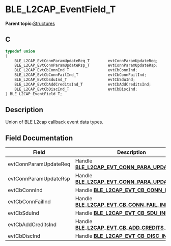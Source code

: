 # BLE\_L2CAP\_EventField\_T

**Parent topic:**[Structures](GUID-D3C56C79-3C4C-45A4-8AD6-5AC12C62EFD9.md)

## C

```c
typedef union
{
    BLE_L2CAP_EvtConnParamUpdateReq_T        evtConnParamUpdateReq;
    BLE_L2CAP_EvtConnParamUpdateRsp_T        evtConnParamUpdateRsp;
    BLE_L2CAP_EvtCbConnInd_T                 evtCbConnInd;
    BLE_L2CAP_EvtCbConnFailInd_T             evtCbConnFailInd;
    BLE_L2CAP_EvtCbSduInd_T                  evtCbSduInd;
    BLE_L2CAP_EvtCbAddCreditsInd_T           evtCbAddCreditsInd;
    BLE_L2CAP_EvtCbDiscInd_T                 evtCbDiscInd;
} BLE_L2CAP_EventField_T;
```

## Description

Union of BLE L2cap callback event data types.

## Field Documentation

|Field|Description|
|-----|-----------|
|evtConnParamUpdateReq|Handle **[BLE\_L2CAP\_EVT\_CONN\_PARA\_UPDATE\_REQ](GUID-91D55D80-4397-48D1-BB8D-C2A0F010F669.md)**.|
|evtConnParamUpdateRsp|Handle **[BLE\_L2CAP\_EVT\_CONN\_PARA\_UPDATE\_RSP](GUID-91D55D80-4397-48D1-BB8D-C2A0F010F669.md)**.|
|evtCbConnInd|Handle **[BLE\_L2CAP\_EVT\_CB\_CONN\_IND](GUID-91D55D80-4397-48D1-BB8D-C2A0F010F669.md)**.|
|evtCbConnFailInd|Handle **[BLE\_L2CAP\_EVT\_CB\_CONN\_FAIL\_IND](GUID-91D55D80-4397-48D1-BB8D-C2A0F010F669.md)**.|
|evtCbSduInd|Handle **[BLE\_L2CAP\_EVT\_CB\_SDU\_IND](GUID-91D55D80-4397-48D1-BB8D-C2A0F010F669.md)**.|
|evtCbAddCreditsInd|Handle **[BLE\_L2CAP\_EVT\_CB\_ADD\_CREDITS\_IND](GUID-91D55D80-4397-48D1-BB8D-C2A0F010F669.md)**.|
|evtCbDiscInd|Handle **[BLE\_L2CAP\_EVT\_CB\_DISC\_IND](GUID-91D55D80-4397-48D1-BB8D-C2A0F010F669.md)**.|

